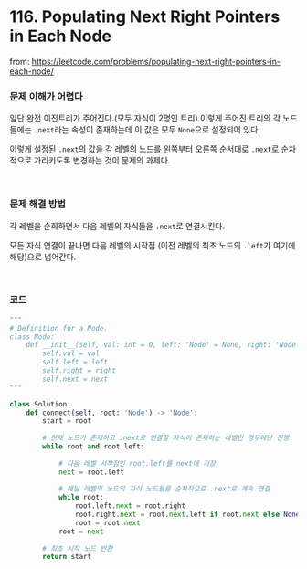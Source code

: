 # 116. Populating Next Right Pointers in Each Node

from: https://leetcode.com/problems/populating-next-right-pointers-in-each-node/





### 문제 이해가 어렵다

일단 완전 이진트리가 주어진다.(모두 자식이 2명인 트리) 이렇게 주어진 트리의 각 노드들에는 `.next`라는 속성이 존재하는데 이 값은 모두 `None`으로 설정되어 있다. 

이렇게 설정된 `.next`의 값을 각 레벨의 노드를 왼쪽부터 오른쪽 순서대로 `.next`로 순차적으로 가리키도록 변경하는 것이 문제의 과제다.

​     

### 문제 해결 방법

각 레벨을 순회하면서 다음 레벨의 자식들을 `.next`로 연결시킨다. 

모든 자식 연결이 끝나면 다음 레벨의 시작점 (이전 레벨의 최초 노드의 `.left`가 여기에 해당)으로 넘어간다.

​    

### 코드

```python
"""
# Definition for a Node.
class Node:
    def __init__(self, val: int = 0, left: 'Node' = None, right: 'Node' = None, next: 'Node' = None):
        self.val = val
        self.left = left
        self.right = right
        self.next = next
"""

class Solution:
    def connect(self, root: 'Node') -> 'Node':
        start = root
        
        # 현재 노드가 존재하고 .next로 연결할 자식이 존재하는 레벨인 경우에만 진행
        while root and root.left:
        
        	# 다음 레벨 시작점인 root.left를 next에 저장
            next = root.left
            
            # 해달 레벨의 노드의 자식 노드들을 순차적으로 .next로 계속 연결
            while root:
                root.left.next = root.right
                root.right.next = root.next.left if root.next else None
                root = root.next
            root = next
        
        # 최초 시작 노드 반환
        return start    
```



